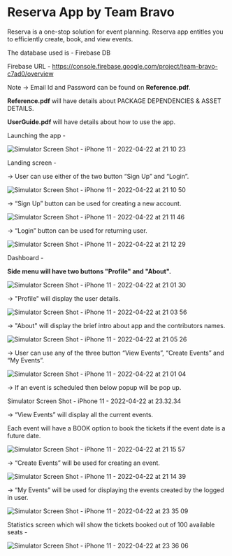 # Reserva App by Team Bravo

Reserva is a one-stop solution for event planning. Reserva app entitles you to efficiently create, book, and view events.

The database used is - Firebase DB

Firebase URL - https://console.firebase.google.com/project/team-bravo-c7ad0/overview

Note -> Email Id and Password can be found on **Reference.pdf**.

**Reference.pdf** will have details about PACKAGE DEPENDENCIES & ASSET DETAILS.

**UserGuide.pdf** will have details about how to use the app.

Launching the app -

![Simulator Screen Shot - iPhone 11 - 2022-04-22 at 21 10 23](https://user-images.githubusercontent.com/99898394/164864966-96ff6787-8ded-4cb0-ba12-67dd17b4d951.png)

Landing screen -

-> User can use either of the two button “Sign Up” and “Login”.

![Simulator Screen Shot - iPhone 11 - 2022-04-22 at 21 10 50](https://user-images.githubusercontent.com/99898394/164865039-a39d39d4-39bd-4e77-ab47-3b835bfc1ddb.png)

-> “Sign Up” button can be used for creating a new account.

![Simulator Screen Shot - iPhone 11 - 2022-04-22 at 21 11 46](https://user-images.githubusercontent.com/99898394/164865226-d00dceff-f24c-4dbc-a820-82b4aff7eec0.png)

-> “Login” button can be used for returning user.

![Simulator Screen Shot - iPhone 11 - 2022-04-22 at 21 12 29](https://user-images.githubusercontent.com/99898394/164865358-f89705f1-8cab-40e2-9e8d-111abf15c60a.png)

Dashboard -

**Side menu will have two buttons "Profile" and "About".**

![Simulator Screen Shot - iPhone 11 - 2022-04-22 at 21 01 30](https://user-images.githubusercontent.com/99898394/164863341-c24d0c88-3dfd-41f5-9ba3-cb25d3aceb8b.png)

-> "Profile" will display the user details.

![Simulator Screen Shot - iPhone 11 - 2022-04-22 at 21 03 56](https://user-images.githubusercontent.com/99898394/164863725-80cae5ee-f898-45c5-acc3-bc46a5b193af.png)

-> "About" will display the brief intro about app and the contributors names.

![Simulator Screen Shot - iPhone 11 - 2022-04-22 at 21 05 26](https://user-images.githubusercontent.com/99898394/164864026-3d344624-d129-4b3e-a802-49fac02f355e.png)

-> User can use any of the three button “View Events”, “Create Events” and “My Events”.

![Simulator Screen Shot - iPhone 11 - 2022-04-22 at 21 01 04](https://user-images.githubusercontent.com/99898394/164863150-4b12d31e-55b6-46e5-87c0-a1e0c7b38ca1.png)

-> If an event is scheduled then below popup will be pop up.

Simulator Screen Shot - iPhone 11 - 2022-04-22 at 23.32.34

-> “View Events” will display all the current events.

Each event will have a BOOK option to book the tickets if the event date is a future date.

![Simulator Screen Shot - iPhone 11 - 2022-04-22 at 21 15 57](https://user-images.githubusercontent.com/99898394/164865607-50263ad2-7871-46b9-a8e4-354ed9f49858.png)


-> “Create Events” will be used for creating an event.

![Simulator Screen Shot - iPhone 11 - 2022-04-22 at 21 14 39](https://user-images.githubusercontent.com/99898394/164865543-13ba0d53-13b8-4c98-bbf1-38f6183cb8d6.png)


-> “My Events” will be used for displaying the events created by the logged in user.

![Simulator Screen Shot - iPhone 11 - 2022-04-22 at 23 35 09](https://user-images.githubusercontent.com/99898394/164877769-8701ed9d-b63d-443f-ac25-14177ca2bc91.png)


Statistics screen which will show the tickets booked out of 100 available seats -

![Simulator Screen Shot - iPhone 11 - 2022-04-22 at 23 36 06](https://user-images.githubusercontent.com/99898394/164877818-6ece9b44-5998-4de8-a94a-f95d512c0697.png)





